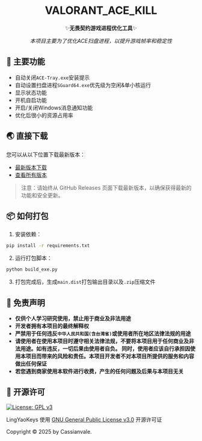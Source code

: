 <!-- markdownlint-restore -->
<div align="center">

# VALORANT_ACE_KILL

✨**无畏契约游戏进程优化工具**✨

*本项目主要为了优化ACE扫盘进程，以提升游戏帧率和稳定性*
</div>
<!-- markdownlint-restore -->

## 🍉 主要功能

- 自动关闭`ACE-Tray.exe`安装提示  
- 自动设置扫盘进程`SGuard64.exe`优先级为空闲&单小核运行  
- 显示状态功能  
- 开机自启功能  
- 开启/关闭Windows消息通知功能  
- 优化后很小的资源占用率  

## 🌏 直接下载  

您可以从以下位置下载最新版本：  

- [最新版本下载](https://github.com/Cassianvale/VALORANT_ACE_KILL/releases/latest)  
- [查看所有版本](https://github.com/Cassianvale/VALORANT_ACE_KILL/releases)  

> 注意：请始终从 GitHub Releases 页面下载最新版本，以确保获得最新的功能和安全更新。  

## 📦 如何打包

1. 安装依赖：  
```bash
pip install -r requirements.txt
```

2. 运行打包脚本：  
```bash
python build_exe.py
```

3. 打包完成后，生成`main.dist`打包输出目录以及`.zip`压缩文件

## 📢 免责声明  
- **仅供个人学习研究使用，禁止用于商业及非法用途**  
- **开发者拥有本项目的最终解释权**  
- **严禁用于任何违反`中华人民共和国(含台湾省)`或使用者所在地区法律法规的用途**  
- **请使用者在使用本项目时遵守相关法律法规，不要将本项目用于任何商业及非法用途。如有违反，一切后果由使用者自负。 同时，使用者应该自行承担因使用本项目而带来的风险和责任。本项目开发者不对本项目所提供的服务和内容做出任何保证**  
- **若您遇到商家使用本软件进行收费，产生的任何问题及后果与本项目无关**  

## 📜 开源许可
[![License: GPL v3](https://img.shields.io/badge/License-GPL%20v3-blue.svg)](https://www.gnu.org/licenses/gpl-3.0)  

LingYaoKeys 使用 [GNU General Public License v3.0](LICENSE) 开源许可证  

Copyright © 2025 by Cassianvale.  
